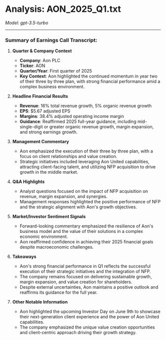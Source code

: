 # Analysis: AON_2025_Q1.txt

*Model: gpt-3.5-turbo*

---

### Summary of Earnings Call Transcript:

1. **Quarter & Company Context**
   - **Company**: Aon PLC
   - **Ticker**: AON
   - **Quarter/Year**: First quarter of 2025
   - **Key Context**: Aon highlighted the continued momentum in year two of their three by three plan, with strong financial performance amid a complex business environment.

2. **Headline Financial Results**
   - **Revenue**: 16% total revenue growth, 5% organic revenue growth
   - **EPS**: $5.67 adjusted EPS
   - **Margins**: 38.4% adjusted operating income margin
   - **Guidance**: Reaffirmed 2025 full-year guidance, including mid-single-digit or greater organic revenue growth, margin expansion, and strong earnings growth.

3. **Management Commentary**
   - Aon emphasized the execution of their three by three plan, with a focus on client relationships and value creation.
   - Strategic initiatives included leveraging Aon United capabilities, attracting client-facing talent, and utilizing NFP acquisition to drive growth in the middle market.

4. **Q&A Highlights**
   - Analyst questions focused on the impact of NFP acquisition on revenue, margin expansion, and synergies.
   - Management responses highlighted the positive performance of NFP and the strategic alignment with Aon's growth objectives.

5. **Market/Investor Sentiment Signals**
   - Forward-looking commentary emphasized the resilience of Aon's business model and the value of their solutions in a complex economic environment.
   - Aon reaffirmed confidence in achieving their 2025 financial goals despite macroeconomic challenges.

6. **Takeaways**
   - Aon's strong financial performance in Q1 reflects the successful execution of their strategic initiatives and the integration of NFP.
   - The company remains focused on delivering sustainable growth, margin expansion, and value creation for shareholders.
   - Despite external uncertainties, Aon maintains a positive outlook and reaffirms its guidance for the full year.

7. **Other Notable Information**
   - Aon highlighted the upcoming Investor Day on June 9th to showcase their next-generation client experience and the power of Aon United capabilities.
   - The company emphasized the unique value creation opportunities and client-centric approach driving their growth strategy.